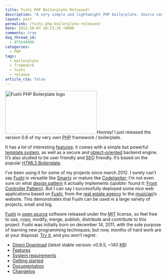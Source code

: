 ```yaml
---
title: Fushi PHP Boilerplate Released!
description: "A very simple and lightweight PHP boilerplate. Source code hosted on GitHub."
layout: post
permalink: /fushi-php-boilerplate-released/
date: 2012-10-07 18:23:26 +0000
comments: true
dsq_thread_id:
  - 875549989
categories:
  - PHP
tags:
  - boilerplate
  - framework
  - fushi
  - release
article_cta: false
---
```

<p>
  <img src="https://raw.github.com/simonewebdesign/Fushi/master/public/img/fushi-logo-t2.png" alt="Fushi PHP Boilerplate logo" width="295" height="138" class="basic-alignment left" /><em>Hooray!</em> I just released the version 0.8 of my very own <abbr title="PHP: Hypertext Preprocessor (recursive acronym)">PHP</abbr> framework / boilerplate.
</p>

<p>
  It has a lot of interesting <a href="https://github.com/simonewebdesign/Fushi#features" title="Features of Fushi PHP boilerplate">features</a>: it comes with a simple but powerful <a href="http://en.wikipedia.org/wiki/Template_system" title="Template System on Wikipedia" rel="external">template system</a>, as well as a secure and <a href="http://en.wikipedia.org/wiki/Object-oriented_programming" title="Object Oriented Programming on Wikipedia" rel="external">object-oriented</a> backend engine. It&#8217;s also studied to be user friendly and <abbr title="Search Engine Optimization">SEO</abbr> friendly. It&#8217;s based on the popular <a href="http://html5boilerplate.com/" title="HTML5 Boilerplate">HTML5 Boilerplate</a>.
</p>

<p>
  I&#8217;ve been using it for some of my projects since march 2012. I surely can&#8217;t say <a href="https://github.com/simonewebdesign/Fushi" title="Fushi PHP boilerplate on GitHub">Fushi</a> is versatile like <a href="http://www.smarty.net/" title="Smarty Template Engine" rel="external">Smarty</a> or mature like <a href="http://codeigniter.com/" title="CodeIgniter - Open source PHP web application framework" rel="external">CodeIgniter</a>; I&#8217;m not even sure on what <a href="https://en.wikipedia.org/wiki/Software_design_pattern" title="Software design pattern on Wikipedia" rel="external">design pattern</a> it actually implements (<i>update:</i> found it: <a href="https://en.wikipedia.org/wiki/Front_Controller_pattern">Front Controller Pattern</a>). But I can say I successfully deployed some nice web applications based on <a href="https://github.com/simonewebdesign/Fushi" title="Fushi PHP boilerplate on GitHub">Fushi</a>, from the <a href="https://github.com/simonewebdesign/bluimmobiliareperugia.it" title="Blu Immobiliare Perugia on GitHub">real estate agency</a> to the <a rel="external" href="https://github.com/simonewebdesign/antoniorossicomposer.com" title="Antonio Rossi Composer on GitHub">musician</a>&#8217;s website. This demonstrates that Fushi can be used in a large variety of projects, small and big.
</p>

<p>
  <a href="https://github.com/simonewebdesign/Fushi" title="Fushi PHP boilerplate on GitHub">Fushi</a> is <a href="https://en.wikipedia.org/wiki/Open_source" title="Open Source">open source</a> software released under the <abbr title="Massachusetts Institute of Technology">MIT</abbr> license, so feel free to use, copy, modify, merge, publish, distribute and contribute to this project. Fushi was initially born on december 14, 2011, with the sole purpose of learning new programming techniques; but now, months of hard work are at your disposal. <a href="https://github.com/simonewebdesign/Fushi#readme" title="Fushi PHP boilerplate on GitHub">Try it</a>, and you won&#8217;t regret.
</p>

<ul>
  <li>
    <a href="https://github.com/simonewebdesign/Fushi/zipball/master" title="Download Fushi from GitHub" rel="external">Direct Download</a> (latest stable version: v0.9.5, ~140 <abbr title="Kilobyte">KB</abbr>)
  </li>
  <li>
    <a href="https://github.com/simonewebdesign/Fushi#features" title="Features of Fushi PHP boilerplate">Features</a>
  </li>
  <li>
    <a href="https://github.com/simonewebdesign/Fushi#requirements" title="Requirements of Fushi PHP boilerplate">System requirements</a>
  </li>
  <li>
    <a href="https://github.com/simonewebdesign/Fushi#getting-started" title="Getting started Fushi PHP boilerplate">Getting started</a>
  </li>
  <li>
    <a href="https://github.com/simonewebdesign/Fushi#documentation" title="Documentation of Fushi PHP boilerplate">Documentation</a>
  </li>
  <li>
    <a href="https://github.com/simonewebdesign/Fushi/commits/master/" title="Fushi Commits on GitHub" rel="external">Changelog</a>
  </li>
</ul>
